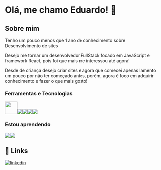 
# Olá, me chamo Eduardo! 👋


## Sobre mim
Tenho um pouco menos que 1 ano de conhecimento sobre Desenvolvimento de sites

Desejo me tornar um desenvolvedor FullStack focado em JavaScript e framework React, pois
foi que mais me interessou até agora!

Desde de criança desejo criar sites e agora que comecei apenas lamento um pouco por não
ter começado antes, porém, agora é foco em adquirir conhecimento e fazer o que mais gosto!


### Ferramentas e Tecnologias

<img src="https://cdn.jsdelivr.net/gh/devicons/devicon/icons/html5/html5-plain-wordmark.svg" width="40" height="40"/><img src="https://cdn.jsdelivr.net/gh/devicons/devicon/icons/css3/css3-original-wordmark.svg" /><img src="https://cdn.jsdelivr.net/gh/devicons/devicon/icons/javascript/javascript-original.svg" /><img src="https://cdn.jsdelivr.net/gh/devicons/devicon/icons/bootstrap/bootstrap-original-wordmark.svg" /><img src="https://cdn.jsdelivr.net/gh/devicons/devicon/icons/git/git-original-wordmark.svg" />

### Estou aprendendo

<img src="https://cdn.jsdelivr.net/gh/devicons/devicon/icons/nodejs/nodejs-original-wordmark.svg" /><img src="https://cdn.jsdelivr.net/gh/devicons/devicon/icons/express/express-original-wordmark.svg" />
          
## 🔗 Links
[![linkedin](https://img.shields.io/badge/linkedin-0A66C2?style=for-the-badge&logo=linkedin&logoColor=white)](https://www.linkedin.com/in/eduardo-magalhaes-soares/)
